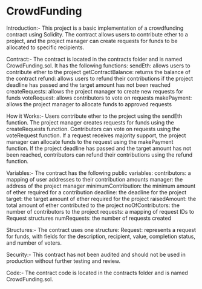 # CrowdFunding

Introduction:-
This project is a basic implementation of a crowdfunding contract using Solidity. The contract allows users to contribute ether to a project, and the project manager can create requests for funds to be allocated to specific recipients.

Contract:-
The contract is located in the contracts folder and is named CrowdFunding.sol. It has the following functions:
sendEth: allows users to contribute ether to the project
getContractBalance: returns the balance of the contract
refund: allows users to refund their contributions if the project deadline has passed and the target amount has not been reached
createRequests: allows the project manager to create new requests for funds
voteRequest: allows contributors to vote on requests
makePayment: allows the project manager to allocate funds to approved requests

How it Works:-
Users contribute ether to the project using the sendEth function.
The project manager creates requests for funds using the createRequests function.
Contributors can vote on requests using the voteRequest function.
If a request receives majority support, the project manager can allocate funds to the request using the makePayment function.
If the project deadline has passed and the target amount has not been reached, contributors can refund their contributions using the refund function.

Variables:-
The contract has the following public variables:
contributors: a mapping of user addresses to their contribution amounts
manager: the address of the project manager
minimumContribution: the minimum amount of ether required for a contribution
deadline: the deadline for the project
target: the target amount of ether required for the project
raisedAmount: the total amount of ether contributed to the project
noOfContributors: the number of contributors to the project
requests: a mapping of request IDs to Request structures
numRequests: the number of requests created

Structures:-
The contract uses one structure:
Request: represents a request for funds, with fields for the description, recipient, value, completion status, and number of voters.

Security:-
This contract has not been audited and should not be used in production without further testing and review.

Code:-
The contract code is located in the contracts folder and is named CrowdFunding.sol.
